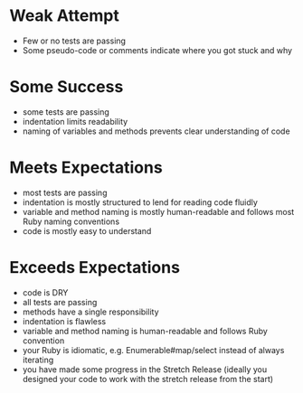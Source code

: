 # Weak Attempt

* Few or no tests are passing
* Some pseudo-code or comments indicate where you got stuck and why

# Some Success

* some tests are passing
* indentation limits readability
* naming of variables and methods prevents clear understanding of code

# Meets Expectations

* most tests are passing
* indentation is mostly structured to lend for reading code fluidly
* variable and method naming is mostly human-readable and follows most Ruby naming conventions
* code is mostly easy to understand

# Exceeds Expectations

* code is DRY
* all tests are passing
* methods have a single responsibility
* indentation is flawless
* variable and method naming is human-readable and follows Ruby convention
* your Ruby is idiomatic, e.g. Enumerable#map/select instead of always iterating
* you have made some progress in the Stretch Release (ideally you designed your code to work with the stretch release from the start)

